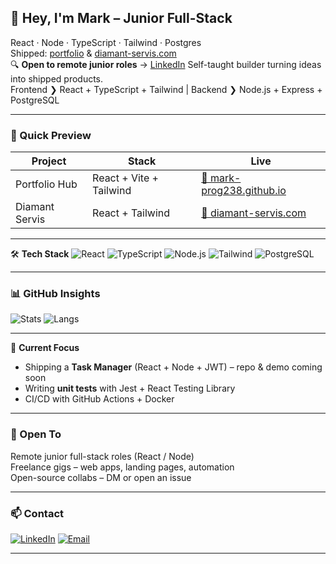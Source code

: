## 👋 Hey, I'm Mark – Junior Full-Stack
React · Node · TypeScript · Tailwind · Postgres  
Shipped: [portfolio](https://mark-prog238.github.io) & [diamant-servis.com](https://diamant-servis.com)  
🔍 **Open to remote junior roles** → [LinkedIn](https://linkedin.com/in/mark-salamon-b8a09435a)
Self-taught builder turning ideas into shipped products.  
Frontend ❯ React + TypeScript + Tailwind | Backend ❯ Node.js + Express + PostgreSQL

---

### 🚀 Quick Preview
| Project | Stack | Live |
|---------|-------|------|
| Portfolio Hub | React + Vite + Tailwind | [🔗 mark-prog238.github.io](https://mark-prog238.github.io) |
| Diamant Servis | React + Tailwind | [🔗 diamant-servis.com](https://diamant-servis.com) |

---

🛠️ **Tech Stack**
![React](https://img.shields.io/badge/-React-61DAFB?logo=react&logoColor=black)
![TypeScript](https://img.shields.io/badge/-TypeScript-3178C6?logo=typescript&logoColor=white)
![Node.js](https://img.shields.io/badge/-Node.js-339933?logo=node.js&logoColor=white)
![Tailwind](https://img.shields.io/badge/-Tailwind-06B6D4?logo=tailwindcss&logoColor=white)
![PostgreSQL](https://img.shields.io/badge/-PostgreSQL-4169E1?logo=postgresql&logoColor=white)


---

### 📊 GitHub Insights
![Stats](https://github-readme-stats.vercel.app/api?username=Mark-Prog238&show_icons=true&theme=radical)
![Langs](https://github-readme-stats.vercel.app/api/top-langs/?username=Mark-Prog238&layout=compact&theme=radical)

---

🎯 **Current Focus**
- Shipping a **Task Manager** (React + Node + JWT) – repo & demo coming soon
- Writing **unit tests** with Jest + React Testing Library
- CI/CD with GitHub Actions + Docker

---

### 🤝 Open To
Remote junior full-stack roles (React / Node)  
Freelance gigs – web apps, landing pages, automation  
Open-source collabs – DM or open an issue

---

### 📫 Contact
[![LinkedIn](https://img.shields.io/badge/LinkedIn-0077B5?logo=linkedin&logoColor=white)](https://linkedin.com/in/mark-salamon-b8a09435a)
[![Email](https://img.shields.io/badge/Email-D14836?logo=gmail&logoColor=white)](mailto:marksalamon101@gmail.com)

---
